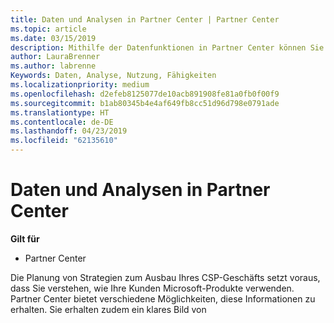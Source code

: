 ```yaml
---
title: Daten und Analysen in Partner Center | Partner Center
ms.topic: article
ms.date: 03/15/2019
description: Mithilfe der Datenfunktionen in Partner Center können Sie Kundenanforderungen besser nachvollziehen.
author: LauraBrenner
ms.author: labrenne
Keywords: Daten, Analyse, Nutzung, Fähigkeiten
ms.localizationpriority: medium
ms.openlocfilehash: d2efeb8125077de10acb891908fe81a0fb0f00f9
ms.sourcegitcommit: b1ab80345b4e4af649fb8cc51d96d798e0791ade
ms.translationtype: HT
ms.contentlocale: de-DE
ms.lasthandoff: 04/23/2019
ms.locfileid: "62135610"
---
```

# <a name="data-and-analytics-in-partner-center"></a>Daten und Analysen in Partner Center

**Gilt für**

- Partner Center

Die Planung von Strategien zum Ausbau Ihres CSP-Geschäfts setzt voraus, dass Sie verstehen, wie Ihre Kunden Microsoft-Produkte verwenden. Partner Center bietet verschiedene Möglichkeiten, diese Informationen zu erhalten. Sie erhalten zudem ein klares Bild von 